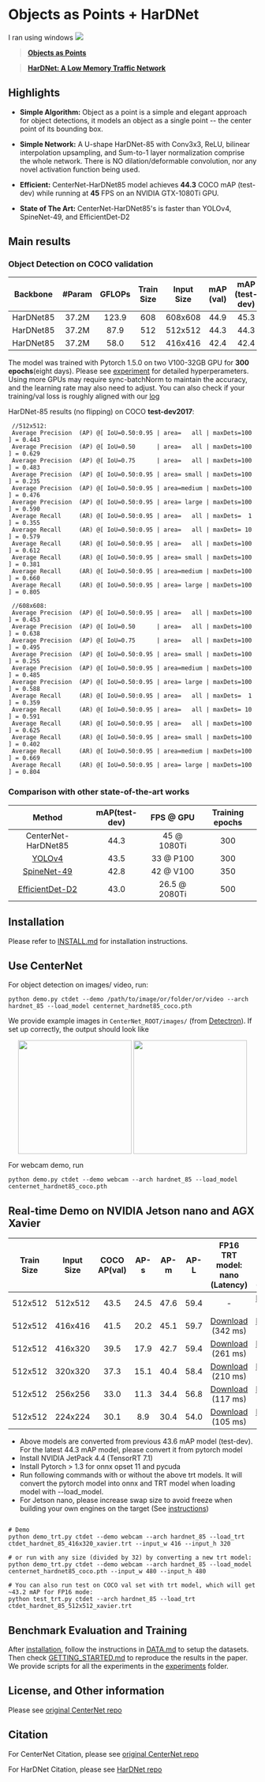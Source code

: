 # Objects as Points + HarDNet
I ran using windows
![](readme/fig2.png)
> [**Objects as Points**](http://arxiv.org/abs/1904.07850)

> [**HarDNet: A Low Memory Traffic Network**](https://arxiv.org/abs/1909.00948)



## Highlights

- **Simple Algorithm:** Object as a point is a simple and elegant approach for object detections, it models an object as a single point -- the center point of its bounding box.

- **Simple Network:** A U-shape HarDNet-85 with Conv3x3, ReLU, bilinear interpolation upsampling, and Sum-to-1 layer normalization comprise the whole network. There is NO dilation/deformable convolution, nor any novel activation function being used.

- **Efficient:** CenterNet-HarDNet85 model achieves **44.3** COCO mAP (test-dev) while running at **45** FPS on an NVIDIA GTX-1080Ti GPU.

- **State of The Art:** CenterNet-HarDNet85's is faster than YOLOv4, SpineNet-49, and EfficientDet-D2


## Main results

### Object Detection on COCO validation

| Backbone     | #Param | GFLOPs | Train<br>Size | Input Size |  mAP<br>(val)  | mAP<br>(test-dev) | FPS<br>(1080ti) | Model |
| :----------: | :----: | :----: | :-----------: | :--------: | :------------: | :---------------: |:--------------: | :---: |
| HarDNet85    | 37.2M  | 123.9  |  608  |  608x608   | 44.9 | 45.3 | 32  | [Download](https://ping-chao.com/hardnet/centernet_hardnet85_coco_608.pth) |
| HarDNet85    | 37.2M  |  87.9  |  512  |  512x512   | 44.3 | 44.3 | 45  | [Download](https://ping-chao.com/hardnet/centernet_hardnet85_coco.pth) |
| HarDNet85    | 37.2M  |  58.0  |  512  |  416x416   | 42.4 | 42.4 | 53  | as above |

The model was trained with Pytorch 1.5.0 on two V100-32GB GPU for **300 epochs**(eight days). Please see [experiment](experiments/ctdet_coco_hardnet85_2x.sh) for detailed hyperperameters. Using more GPUs may require sync-batchNorm to maintain the accuracy, and the learning rate may also need to adjust. You can also check if your training/val loss is roughly aligned with our [log](experiments/ctdet_coco_hardnet85_2x.log)

HarDNet-85 results (no flipping) on COCO **test-dev2017**:
```
 //512x512:
 Average Precision  (AP) @[ IoU=0.50:0.95 | area=   all | maxDets=100 ] = 0.443
 Average Precision  (AP) @[ IoU=0.50      | area=   all | maxDets=100 ] = 0.629
 Average Precision  (AP) @[ IoU=0.75      | area=   all | maxDets=100 ] = 0.483
 Average Precision  (AP) @[ IoU=0.50:0.95 | area= small | maxDets=100 ] = 0.235
 Average Precision  (AP) @[ IoU=0.50:0.95 | area=medium | maxDets=100 ] = 0.476
 Average Precision  (AP) @[ IoU=0.50:0.95 | area= large | maxDets=100 ] = 0.590
 Average Recall     (AR) @[ IoU=0.50:0.95 | area=   all | maxDets=  1 ] = 0.355
 Average Recall     (AR) @[ IoU=0.50:0.95 | area=   all | maxDets= 10 ] = 0.579
 Average Recall     (AR) @[ IoU=0.50:0.95 | area=   all | maxDets=100 ] = 0.612
 Average Recall     (AR) @[ IoU=0.50:0.95 | area= small | maxDets=100 ] = 0.381
 Average Recall     (AR) @[ IoU=0.50:0.95 | area=medium | maxDets=100 ] = 0.660
 Average Recall     (AR) @[ IoU=0.50:0.95 | area= large | maxDets=100 ] = 0.805

 //608x608:
 Average Precision  (AP) @[ IoU=0.50:0.95 | area=   all | maxDets=100 ] = 0.453
 Average Precision  (AP) @[ IoU=0.50      | area=   all | maxDets=100 ] = 0.638
 Average Precision  (AP) @[ IoU=0.75      | area=   all | maxDets=100 ] = 0.495
 Average Precision  (AP) @[ IoU=0.50:0.95 | area= small | maxDets=100 ] = 0.255
 Average Precision  (AP) @[ IoU=0.50:0.95 | area=medium | maxDets=100 ] = 0.485
 Average Precision  (AP) @[ IoU=0.50:0.95 | area= large | maxDets=100 ] = 0.588
 Average Recall     (AR) @[ IoU=0.50:0.95 | area=   all | maxDets=  1 ] = 0.359
 Average Recall     (AR) @[ IoU=0.50:0.95 | area=   all | maxDets= 10 ] = 0.591
 Average Recall     (AR) @[ IoU=0.50:0.95 | area=   all | maxDets=100 ] = 0.625
 Average Recall     (AR) @[ IoU=0.50:0.95 | area= small | maxDets=100 ] = 0.402
 Average Recall     (AR) @[ IoU=0.50:0.95 | area=medium | maxDets=100 ] = 0.669
 Average Recall     (AR) @[ IoU=0.50:0.95 | area= large | maxDets=100 ] = 0.804
```


### Comparison with other state-of-the-art works

|     Method   |  mAP(test-dev)  | FPS @ GPU |  Training epochs |
| :----------: | :-------------: | :-------: | :--------------: |
| CenterNet-HarDNet85 |  44.3    |  45 @ 1080Ti | 300 |
|  [YOLOv4](https://github.com/pjreddie/darknet)   |  43.5    |  33 @ P100 | 300 |
|  [SpineNet-49](https://github.com/tensorflow/tpu/blob/master/models/official/detection/MODEL_ZOO.md)  |  42.8    |  42 @ V100 | 350 |
| [EfficientDet-D2](https://github.com/zylo117/Yet-Another-EfficientDet-Pytorch) |  43.0 | 26.5 @ 2080Ti | 500 |

## Installation

Please refer to [INSTALL.md](readme/INSTALL.md) for installation instructions.

## Use CenterNet

For object detection on images/ video, run:

~~~
python demo.py ctdet --demo /path/to/image/or/folder/or/video --arch hardnet_85 --load_model centernet_hardnet85_coco.pth
~~~
We provide example images in `CenterNet_ROOT/images/` (from [Detectron](https://github.com/facebookresearch/Detectron/tree/master/demo)). If set up correctly, the output should look like

<p align="center"> <img src='readme/det1.png' align="center" height="230px"> <img src='readme/det2.png' align="center" height="230px"> </p>

For webcam demo, run     

~~~
python demo.py ctdet --demo webcam --arch hardnet_85 --load_model centernet_hardnet85_coco.pth
~~~

## Real-time Demo on NVIDIA Jetson nano and AGX Xavier

| Train Size |  Input Size  |  COCO <br>AP(val) |  AP-s  |  AP-m  |  AP-L  | FP16 TRT model:<br> nano (Latency) | FP16 TRT model:<br> Xavier (Latency)|
| :------:   | :----------: |  :-------------:  | :----: | :----: | :----: | :----: | :----: |
| 512x512    |   512x512    |    43.5   |  24.5  | 47.6   |  59.4  | - | [Download](https://ping-chao.com/hardnet/ctdet_hardnet_85_512x512_xavier.trt) (49 ms) | 
| 512x512    |   416x416    |    41.5   |  20.2  | 45.1   |  59.7  | [Download](https://ping-chao.com/hardnet/ctdet_hardnet_85_416x416_nano.trt) (342 ms) | [Download](https://ping-chao.com/hardnet/ctdet_hardnet_85_416x416_xavier.trt) (37 ms) |
| 512x512    |   416x320    |    39.5   |  17.9  | 42.7   |  59.4  | [Download](https://ping-chao.com/hardnet/ctdet_hardnet_85_416x320_nano.trt) (261 ms) | [Download](https://ping-chao.com/hardnet/ctdet_hardnet_85_416x320_xavier.trt) (31 ms) |
| 512x512    |   320x320    |    37.3   |  15.1  | 40.4   |  58.4  | [Download](https://ping-chao.com/hardnet/ctdet_hardnet_85_320x320_nano.trt) (210 ms) | [Download](https://ping-chao.com/hardnet/ctdet_hardnet_85_320x320_xavier.trt) (25 ms) |
| 512x512    |   256x256    |    33.0   |  11.3  | 34.4   |  56.8  | [Download](https://ping-chao.com/hardnet/ctdet_hardnet_85_256x256_nano.trt) (117 ms) | [Download](https://ping-chao.com/hardnet/ctdet_hardnet_85_256x256_xavier.trt) (17 ms) |
| 512x512    |   224x224    |    30.1   |   8.9  | 30.4   |  54.0  | [Download](https://ping-chao.com/hardnet/ctdet_hardnet_85_224x224_nano.trt) (105 ms) | [Download](https://ping-chao.com/hardnet/ctdet_hardnet_85_224x224_xavier.trt) (16 ms) |

- Above models are converted from previous 43.6 mAP model (test-dev). For the latest 44.3 mAP model, please convert it from pytorch model
- Install NVIDIA JetPack 4.4 (TensorRT 7.1)
- Install Pytorch > 1.3 for onnx opset 11 and pycuda
- Run following commands with or without the above trt models. It will convert the pytorch model into onnx and TRT model when loading model with --load_model.
- For Jetson nano, please increase swap size to avoid freeze when building your own engines on the target (See [instructions](https://forums.developer.nvidia.com/t/creating-a-swap-file/65385))
~~~

# Demo
python demo_trt.py ctdet --demo webcam --arch hardnet_85 --load_trt ctdet_hardnet_85_416x320_xavier.trt --input_w 416 --input_h 320

# or run with any size (divided by 32) by converting a new trt model:
python demo_trt.py ctdet --demo webcam --arch hardnet_85 --load_model centernet_hardnet85_coco.pth --input_w 480 --input_h 480

# You can also run test on COCO val set with trt model, which will get ~43.2 mAP for FP16 mode:
python test_trt.py ctdet --arch hardnet_85 --load_trt ctdet_hardnet_85_512x512_xavier.trt
~~~

## Benchmark Evaluation and Training

After [installation](readme/INSTALL.md), follow the instructions in [DATA.md](readme/DATA.md) to setup the datasets. Then check [GETTING_STARTED.md](readme/GETTING_STARTED.md) to reproduce the results in the paper.
We provide scripts for all the experiments in the [experiments](experiments) folder.


## License, and Other information

Please see [original CenterNet repo](https://github.com/xingyizhou/CenterNet)
  

## Citation

For CenterNet Citation, please see [original CenterNet repo](https://github.com/xingyizhou/CenterNet)

For HarDNet Citation, please see [HarDNet repo](https://github.com/PingoLH/Pytorch-HarDNet)
